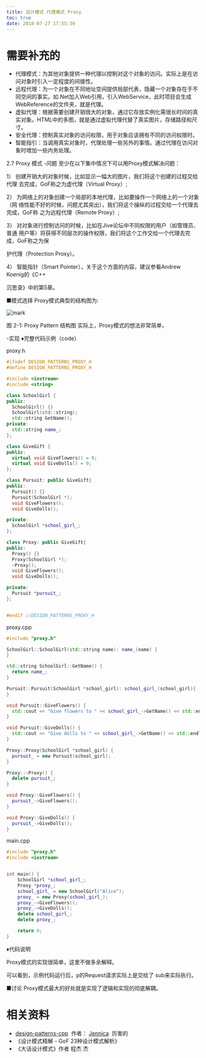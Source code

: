 ```yaml
---
title: 设计模式 代理模式 Proxy
toc: true
date: 2018-07-27 17:55:39
---
```






# 需要补充的


- 代理模式：为其他对象提供一种代理以控制对这个对象的访问。实际上是在访问对象时引入一定程度的间接性。
- 远程代理：为一个对象在不同地址空间提供局部代表，隐藏一个对象存在于不同空间的事实。如.Net加入Web引用，引入WebService，此时项目会生成WebReference的文件夹，就是代理。
- 虚拟代理：根据需要创建开销很大的对象，通过它存放实例化需很长时间的真实对象。HTML中的多图，就是通过虚拟代理代替了真实图片，存储路径和尺寸。
- 安全代理：控制真实对象的访问权限，用于对象应该拥有不同的访问权限时。
- 智能指引：当调用真实对象时，代理处理一些另外的事情。通过代理在访问对象时增加一些内务处理。








2.7 Proxy 模式
-问题
至少在以下集中情况下可以用Proxy模式解决问题：

1） 创建开销大的对象时候，比如显示一幅大的图片，我们将这个创建的过程交给代理 去完成，GoF称之为虚代理（Virtual Proxy）;

2） 为网络上的对象创建一个局部的本地代理，比如要操作一个网络上的一个对象（网 络性能不好的时候，问题尤其突出），我们将这个操纵的过程交给一个代理去完成，GoF称 之为远程代理（Remote Proxy）;

3） 对对象进行控制访问的时候，比如在Jive论坛中不同权限的用户（如管理员、普通 用户等）将获得不同层次的操作权限，我们将这个工作交给一个代理去完成，GoF称之为保

护代理（Protection Proxy）。

4） 智能指针（Smart Pointer），关于这个方面的内容，建议参看Andrew Koenig的《C++

沉思录》中的第5章。

■模式选择
Proxy模式典型的结构图为:


![mark](http://pacdb2bfr.bkt.clouddn.com/blog/image/180727/5Ah11e5CfA.png?imageslim)

图 2-1: Proxy Pattern 结构图 实际上，Proxy模式的想法非常简单，

-实现
♦完整代码示例（code）

proxy.h


```cpp
#ifndef DESIGN_PATTERNS_PROXY_H
#define DESIGN_PATTERNS_PROXY_H

#include <iostream>
#include <string>

class SchoolGirl {
public:
  SchoolGirl() {}
  SchoolGirl(std::string);
  std::string GetName();
private:
  std::string name_;
};

class GiveGift {
public:
  virtual void GiveFlowers() = 0;
  virtual void GiveDolls() = 0;
};

class Pursuit: public GiveGift{
public:
  Pursuit() {}
  Pursuit(SchoolGirl *);
  void GiveFlowers();
  void GiveDolls();

private:
  SchoolGirl *school_girl_;
};

class Proxy: public GiveGift{
public:
  Proxy() {}
  Proxy(SchoolGirl *);
  ~Proxy();
  void GiveFlowers();
  void GiveDolls();

private:
  Pursuit *pursuit_;
};


#endif //DESIGN_PATTERNS_PROXY_H
```


proxy.cpp


```cpp
#include "proxy.h"

SchoolGirl::SchoolGirl(std::string name): name_(name) {
}

std::string SchoolGirl::GetName() {
  return name_;
}

Pursuit::Pursuit(SchoolGirl *school_girl): school_girl_(school_girl){
}

void Pursuit::GiveFlowers() {
  std::cout << "Give flowers to " << school_girl_->GetName() << std::endl;
}

void Pursuit::GiveDolls() {
  std::cout << "Give dolls to " << school_girl_->GetName() << std::endl;
}

Proxy::Proxy(SchoolGirl *school_girl) {
  pursuit_ = new Pursuit(school_girl);
}

Proxy::~Proxy() {
  delete pursuit_;
}

void Proxy::GiveFlowers() {
  pursuit_->GiveFlowers();
}

void Proxy::GiveDolls() {
  pursuit_->GiveDolls();
}
```

main.cpp


```cpp
#include "proxy.h"
#include <iostream>


int main() {
    SchoolGirl *school_girl_;
    Proxy *proxy_;
    school_girl_ = new SchoolGirl("Alice");
    proxy_ = new Proxy(school_girl_);
    proxy_->GiveFlowers();
    proxy_->GiveDolls();
    delete school_girl_;
    delete proxy_;

    return 0;
}
```





♦代码说明

Proxy模式的实现很简单，这里不做多余解释。

可以看到，示例代码运行后，p的Request请求实际上是交给了 sub来实际执行。

■讨论
Proxy模式最大的好处就是实现了逻辑和实现的彻底解耦。





# 相关资料

- [design-patterns-cpp](https://github.com/yogykwan/design-patterns-cpp)  作者： [Jennica](http://jennica.space/)  厉害的
- 《设计模式精解 - GoF 23种设计模式解析》
- 《大话设计模式》作者 程杰
杰
